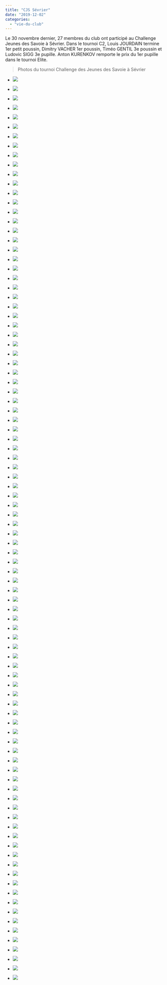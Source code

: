 ```yaml
---
title: "CJS Sévrier"
date: "2019-12-02"
categories: 
  - "vie-du-club"
---
```


Le 30 novembre dernier, 27 membres du club ont participé au Challenge Jeunes des Savoie à Sévrier. Dans le tournoi C2, Louis JOURDAIN termine 1er petit poussin, Dimitry VACHER 1er poussin, Timéo GENTIL 3e poussin et Ludovic SIGG 3e pupille. Anton KURENKOV remporte le prix du 1er pupille dans le tournoi Elite.

>   
> Photos du tournoi Challenge des Jeunes des Savoie à Sévrier

- ![](https://echecs-veigy.fr/wp-content/uploads/2019/12/IMG_20191130_142605-1024x578.jpg)
    
- ![](https://echecs-veigy.fr/wp-content/uploads/2019/12/IMG_20191130_142614-1024x578.jpg)
    
- ![](https://echecs-veigy.fr/wp-content/uploads/2019/12/IMG_20191130_142626-1024x578.jpg)
    
- ![](https://echecs-veigy.fr/wp-content/uploads/2019/12/IMG_20191130_142634-1024x578.jpg)
    
- ![](https://echecs-veigy.fr/wp-content/uploads/2019/12/IMG_20191130_142641-1024x578.jpg)
    
- ![](https://echecs-veigy.fr/wp-content/uploads/2019/12/IMG_20191130_142655-1024x578.jpg)
    
- ![](https://echecs-veigy.fr/wp-content/uploads/2019/12/IMG_20191130_142700-1024x578.jpg)
    
- ![](https://echecs-veigy.fr/wp-content/uploads/2019/12/IMG_20191130_142704-1024x578.jpg)
    
- ![](https://echecs-veigy.fr/wp-content/uploads/2019/12/IMG_20191130_142708-1024x578.jpg)
    
- ![](https://echecs-veigy.fr/wp-content/uploads/2019/12/IMG_20191130_142719-1024x578.jpg)
    
- ![](https://echecs-veigy.fr/wp-content/uploads/2019/12/IMG_20191130_142725-1024x578.jpg)
    
- ![](https://echecs-veigy.fr/wp-content/uploads/2019/12/IMG_20191130_142733-1024x578.jpg)
    
- ![](https://echecs-veigy.fr/wp-content/uploads/2019/12/IMG_20191130_142737-1024x578.jpg)
    
- ![](https://echecs-veigy.fr/wp-content/uploads/2019/12/IMG_20191130_142751-1024x578.jpg)
    
- ![](https://echecs-veigy.fr/wp-content/uploads/2019/12/IMG_20191130_142759-1024x578.jpg)
    
- ![](https://echecs-veigy.fr/wp-content/uploads/2019/12/IMG_20191130_142803-1024x578.jpg)
    
- ![](https://echecs-veigy.fr/wp-content/uploads/2019/12/IMG_20191130_142814-1024x578.jpg)
    
- ![](https://echecs-veigy.fr/wp-content/uploads/2019/12/IMG_20191130_142818-1024x578.jpg)
    
- ![](https://echecs-veigy.fr/wp-content/uploads/2019/12/IMG_20191130_142827-1024x578.jpg)
    
- ![](https://echecs-veigy.fr/wp-content/uploads/2019/12/IMG_20191130_142836-1024x578.jpg)
    
- ![](https://echecs-veigy.fr/wp-content/uploads/2019/12/IMG_20191130_150122-1024x578.jpg)
    
- ![](https://echecs-veigy.fr/wp-content/uploads/2019/12/IMG_20191130_150129-1024x578.jpg)
    
- ![](https://echecs-veigy.fr/wp-content/uploads/2019/12/IMG_20191130_150139-1024x578.jpg)
    
- ![](https://echecs-veigy.fr/wp-content/uploads/2019/12/IMG_20191130_150145-1024x578.jpg)
    
- ![](https://echecs-veigy.fr/wp-content/uploads/2019/12/IMG_20191130_150202-1024x578.jpg)
    
- ![](https://echecs-veigy.fr/wp-content/uploads/2019/12/IMG_20191130_150212-1024x578.jpg)
    
- ![](https://echecs-veigy.fr/wp-content/uploads/2019/12/IMG_20191130_150222-1024x578.jpg)
    
- ![](https://echecs-veigy.fr/wp-content/uploads/2019/12/IMG_20191130_150227-1024x578.jpg)
    
- ![](https://echecs-veigy.fr/wp-content/uploads/2019/12/IMG_20191130_150344-1024x578.jpg)
    
- ![](https://echecs-veigy.fr/wp-content/uploads/2019/12/IMG_20191130_150350-1024x578.jpg)
    
- ![](https://echecs-veigy.fr/wp-content/uploads/2019/12/IMG_20191130_150353-1024x578.jpg)
    
- ![](https://echecs-veigy.fr/wp-content/uploads/2019/12/IMG_20191130_150357-1024x578.jpg)
    
- ![](https://echecs-veigy.fr/wp-content/uploads/2019/12/IMG_20191130_150427-1024x578.jpg)
    
- ![](https://echecs-veigy.fr/wp-content/uploads/2019/12/IMG_20191130_150439-1024x578.jpg)
    
- ![](https://echecs-veigy.fr/wp-content/uploads/2019/12/IMG_20191130_150447-1024x578.jpg)
    
- ![](https://echecs-veigy.fr/wp-content/uploads/2019/12/IMG_20191130_150459-1024x578.jpg)
    
- ![](https://echecs-veigy.fr/wp-content/uploads/2019/12/IMG_20191130_150503-1024x578.jpg)
    
- ![](https://echecs-veigy.fr/wp-content/uploads/2019/12/IMG_20191130_154402-1024x578.jpg)
    
- ![](https://echecs-veigy.fr/wp-content/uploads/2019/12/IMG_20191130_154408-1024x578.jpg)
    
- ![](https://echecs-veigy.fr/wp-content/uploads/2019/12/IMG_20191130_154419-1024x578.jpg)
    
- ![](https://echecs-veigy.fr/wp-content/uploads/2019/12/IMG_20191130_154432-1024x578.jpg)
    
- ![](https://echecs-veigy.fr/wp-content/uploads/2019/12/IMG_20191130_154439-1024x578.jpg)
    
- ![](https://echecs-veigy.fr/wp-content/uploads/2019/12/IMG_20191130_154451-1024x578.jpg)
    
- ![](https://echecs-veigy.fr/wp-content/uploads/2019/12/IMG_20191130_154456-1024x578.jpg)
    
- ![](https://echecs-veigy.fr/wp-content/uploads/2019/12/IMG_20191130_154507-1024x578.jpg)
    
- ![](https://echecs-veigy.fr/wp-content/uploads/2019/12/IMG_20191130_154522-1024x578.jpg)
    
- ![](https://echecs-veigy.fr/wp-content/uploads/2019/12/IMG_20191130_154529-1024x578.jpg)
    
- ![](https://echecs-veigy.fr/wp-content/uploads/2019/12/IMG_20191130_154538-1024x578.jpg)
    
- ![](https://echecs-veigy.fr/wp-content/uploads/2019/12/IMG_20191130_154548-1024x578.jpg)
    
- ![](https://echecs-veigy.fr/wp-content/uploads/2019/12/IMG_20191130_154553-1024x578.jpg)
    
- ![](https://echecs-veigy.fr/wp-content/uploads/2019/12/IMG_20191130_154557-1024x578.jpg)
    
- ![](https://echecs-veigy.fr/wp-content/uploads/2019/12/IMG_20191130_154602-1024x578.jpg)
    
- ![](https://echecs-veigy.fr/wp-content/uploads/2019/12/IMG_20191130_154608-1024x578.jpg)
    
- ![](https://echecs-veigy.fr/wp-content/uploads/2019/12/IMG_20191130_154614-1024x578.jpg)
    
- ![](https://echecs-veigy.fr/wp-content/uploads/2019/12/IMG_20191130_154615-1024x578.jpg)
    
- ![](https://echecs-veigy.fr/wp-content/uploads/2019/12/IMG_20191130_154616-1024x578.jpg)
    
- ![](https://echecs-veigy.fr/wp-content/uploads/2019/12/IMG_20191130_154621-1024x578.jpg)
    
- ![](https://echecs-veigy.fr/wp-content/uploads/2019/12/IMG_20191130_154635-1024x578.jpg)
    
- ![](https://echecs-veigy.fr/wp-content/uploads/2019/12/IMG_20191130_154646-1024x578.jpg)
    
- ![](https://echecs-veigy.fr/wp-content/uploads/2019/12/IMG_20191130_154649-1024x578.jpg)
    
- ![](https://echecs-veigy.fr/wp-content/uploads/2019/12/IMG_20191130_161739-1024x578.jpg)
    
- ![](https://echecs-veigy.fr/wp-content/uploads/2019/12/IMG_20191130_162037-1024x578.jpg)
    
- ![](https://echecs-veigy.fr/wp-content/uploads/2019/12/IMG_20191130_162103-1024x578.jpg)
    
- ![](https://echecs-veigy.fr/wp-content/uploads/2019/12/IMG_20191130_162110-1024x578.jpg)
    
- ![](https://echecs-veigy.fr/wp-content/uploads/2019/12/IMG_20191130_162124-1024x578.jpg)
    
- ![](https://echecs-veigy.fr/wp-content/uploads/2019/12/IMG_20191130_162221-1024x578.jpg)
    
- ![](https://echecs-veigy.fr/wp-content/uploads/2019/12/IMG_20191130_162230-1024x578.jpg)
    
- ![](https://echecs-veigy.fr/wp-content/uploads/2019/12/IMG_20191130_162246-1024x578.jpg)
    
- ![](https://echecs-veigy.fr/wp-content/uploads/2019/12/IMG_20191130_162301-1024x578.jpg)
    
- ![](https://echecs-veigy.fr/wp-content/uploads/2019/12/IMG_20191130_162331-1024x578.jpg)
    
- ![](https://echecs-veigy.fr/wp-content/uploads/2019/12/IMG_20191130_162335-1024x578.jpg)
    
- ![](https://echecs-veigy.fr/wp-content/uploads/2019/12/IMG_20191130_162453-1024x578.jpg)
    
- ![](https://echecs-veigy.fr/wp-content/uploads/2019/12/IMG_20191130_162502-1024x578.jpg)
    
- ![](https://echecs-veigy.fr/wp-content/uploads/2019/12/IMG_20191130_162512-1024x578.jpg)
    
- ![](https://echecs-veigy.fr/wp-content/uploads/2019/12/IMG_20191130_162513-1024x578.jpg)
    
- ![](https://echecs-veigy.fr/wp-content/uploads/2019/12/IMG_20191130_162523-1024x578.jpg)
    
- ![](https://echecs-veigy.fr/wp-content/uploads/2019/12/IMG_20191130_162528-1024x578.jpg)
    
- ![](https://echecs-veigy.fr/wp-content/uploads/2019/12/IMG_20191130_165837-1024x578.jpg)
    
- ![](https://echecs-veigy.fr/wp-content/uploads/2019/12/IMG_20191130_165853-1024x578.jpg)
    
- ![](https://echecs-veigy.fr/wp-content/uploads/2019/12/IMG_20191130_165910-1024x578.jpg)
    
- ![](https://echecs-veigy.fr/wp-content/uploads/2019/12/IMG_20191130_165918-1024x578.jpg)
    
- ![](https://echecs-veigy.fr/wp-content/uploads/2019/12/IMG_20191130_165929-1024x578.jpg)
    
- ![](https://echecs-veigy.fr/wp-content/uploads/2019/12/IMG_20191130_165937-1024x578.jpg)
    
- ![](https://echecs-veigy.fr/wp-content/uploads/2019/12/IMG_20191130_173735-1024x578.jpg)
    
- ![](https://echecs-veigy.fr/wp-content/uploads/2019/12/IMG_20191130_173742-1024x578.jpg)
    
- ![](https://echecs-veigy.fr/wp-content/uploads/2019/12/IMG_20191130_175020-1024x578.jpg)
    
- ![](https://echecs-veigy.fr/wp-content/uploads/2019/12/IMG_20191130_175026-1024x578.jpg)
    
- ![](https://echecs-veigy.fr/wp-content/uploads/2019/12/IMG_20191130_175037-1024x578.jpg)
    
- ![](https://echecs-veigy.fr/wp-content/uploads/2019/12/IMG_20191130_182341-578x1024.jpg)
    
- ![](https://echecs-veigy.fr/wp-content/uploads/2019/12/IMG_20191130_182342-578x1024.jpg)
    
- ![](https://echecs-veigy.fr/wp-content/uploads/2019/12/IMG_20191130_182441-578x1024.jpg)
    
- ![](https://echecs-veigy.fr/wp-content/uploads/2019/12/IMG_20191130_182455-578x1024.jpg)
    
- ![](https://echecs-veigy.fr/wp-content/uploads/2019/12/IMG_20191130_182519-578x1024.jpg)
    
- ![](https://echecs-veigy.fr/wp-content/uploads/2019/12/IMG_20191130_182525-578x1024.jpg)
    
- ![](https://echecs-veigy.fr/wp-content/uploads/2019/12/IMG_20191130_183020-578x1024.jpg)
    
- ![](https://echecs-veigy.fr/wp-content/uploads/2019/12/IMG_20191130_183020_1-578x1024.jpg)
